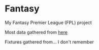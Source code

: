 # Fantasy
My Fantasy Premier League (FPL) project

Most data gathered from [here](https://www.football-data.co.uk/data.php)

Fixtures gathered from... I don't remember
